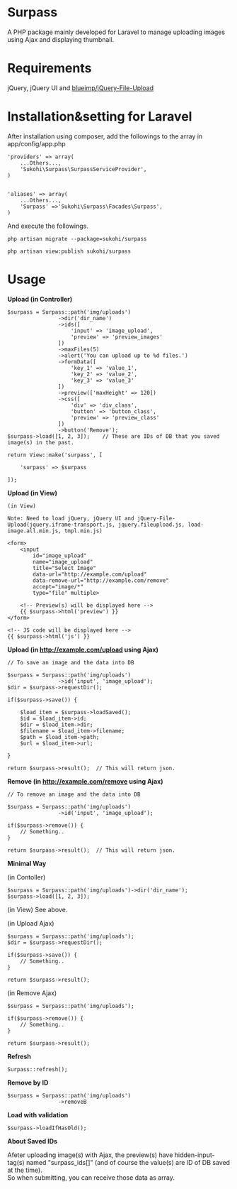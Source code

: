 Surpass
=====

A PHP package mainly developed for Laravel to manage uploading images using Ajax and displaying thumbnail.

Requirements
====

jQuery, jQuery UI and 
[blueimp/jQuery-File-Upload](https://github.com/blueimp/jQuery-File-Upload)


Installation&setting for Laravel
====

After installation using composer, add the followings to the array in  app/config/app.php

    'providers' => array(  
        ...Others...,  
        'Sukohi\Surpass\SurpassServiceProvider', 
    )


    'aliases' => array(  
        ...Others...,  
        'Surpass' =>'Sukohi\Surpass\Facades\Surpass',
    )

And execute the followings.

    php artisan migrate --package=sukohi/surpass
    
    php artisan view:publish sukohi/surpass

Usage
====

**Upload  (in Controller)**

	$surpass = Surpass::path('img/uploads')
					->dir('dir_name')
					->ids([
						'input' => 'image_upload',
						'preview' => 'preview_images'
					])
					->maxFiles(5)
					->alert('You can upload up to %d files.')
					->formData([
						'key_1' => 'value_1', 
						'key_2' => 'value_2', 
						'key_3' => 'value_3'
					])
					->preview(['maxHeight' => 120])
					->css([
						'div' => 'div_class', 
						'button' => 'button_class', 
						'preview' => 'preview_class'
					])
					->button('Remove');
	$surpass->load([1, 2, 3]);    // These are IDs of DB that you saved image(s) in the past.

	return View::make('surpass', [
			
		'surpass' => $surpass
			
	]);

**Upload  (in View)**

    (in View)    
    
    Note: Need to load jQuery, jQuery UI and jQuery-File-Upload(jquery.iframe-transport.js, jquery.fileupload.js, load-image.all.min.js, tmpl.min.js)

    <form>
    	<input 
    		id="image_upload" 
    		name="image_upload" 
    		title="Select Image" 
    		data-url="http://example.com/upload" 
    		data-remove-url="http://example.com/remove" 
    		accept="image/*" 
    		type="file" multiple>
    		
		<!-- Preview(s) will be displayed here -->
    	{{ $surpass->html('preview') }}
    </form>
    
    <!-- JS code will be displayed here -->
    {{ $surpass->html('js') }}


**Upload (in http://example.com/upload using Ajax)**

    // To save an image and the data into DB

	$surpass = Surpass::path('img/uploads')
					->id('input', 'image_upload');
	$dir = $surpass->requestDir();
	
	if($surpass->save()) {

		$load_item = $surpass->loadSaved();
		$id = $load_item->id;
		$dir = $load_item->dir;
		$filename = $load_item->filename;
		$path = $load_item->path;
		$url = $load_item->url;
		
	}
	
	return $surpass->result();  // This will return json.


**Remove (in http://example.com/remove using Ajax)**

    // To remove an image and the data into DB

	$surpass = Surpass::path('img/uploads')
	                ->id('input', 'image_upload');
	
	if($surpass->remove()) {
		// Something..
	}
	
	return $surpass->result();  // This will return json.
	
**Minimal Way**

(in Contoller)
    

	$surpass = Surpass::path('img/uploads')->dir('dir_name');
	$surpass->load([1, 2, 3]);
(in View)
See above. 
	
(in Upload Ajax)

	$surpass = Surpass::path('img/uploads');
	$dir = $surpass->requestDir();
	
	if($surpass->save()) {
		// Something..
	}
	
	return $surpass->result();
(in Remove Ajax)
	
	
	$surpass = Surpass::path('img/uploads');
	
	if($surpass->remove()) {
		// Something..
	}
	
	return $surpass->result();

**Refresh**
	
	Surpass::refresh();
	
**Remove by ID**
	
    $surpass = Surpass::path('img/uploads')
					->removeB
					
**Load with validation**
	
    $surpass->loadIfHasOld();
	
**About Saved IDs**

Afeter uploading image(s) with Ajax, the preview(s) have hidden-input-tag(s) named "surpass_ids[]" (and of course the value(s) are ID of DB saved at the time).  
So when submitting, you can receive those data as array.